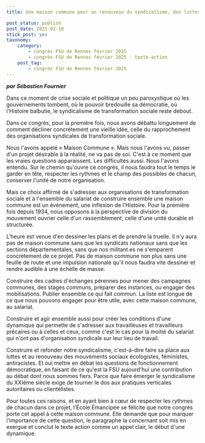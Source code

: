 ```yaml
---
title: Une maison commune pour un renouveau du syndicalisme, des luttes et de la transformation sociale

post_status: publish
post_date: 2025-02-10
stick_post: yes
taxonomy:
    category:
        - congrès FSU de Rennes février 2025
        - congrès FSU de Rennes février 2025 - texte-action
    post_tag:
        - congrès FSU de Rennes février 2025
---
```


***par Sébastien Fournier***

Dans ce moment de crise sociale et politique un peu paroxystique où les gouvernements tombent, où le pouvoir bredouille sa démocratie, où l'Histoire balbutie, le syndicalisme de transformation sociale reste debout.

Dans ce congrès, pour la première fois, nous avons débattu longuement de comment décliner concrètement une vieille idée, celle du rapprochement des organisations syndicales de transformation sociale.

Nous l'avons appelé « Maison Commune ». Mais nous l'avons vu, passer d'un projet désirable à la réalité, ne va pas de soi. C'est à ce moment que les vraies questions apparaissent. Les difficultés aussi. Nous l'avons entendu. Sur le chemin qu'ouvre ce congrès, il nous faudra tout le temps le garder en tête, respecter les rythmes et le champ des possibles de chacun, conserver l'unité de notre organisation.

Mais ce choix affirmé de s'adresser aux organisations de transformation sociale et à l'ensemble du salariat de construire ensemble une maison commune est un événement, une inflexion de l'Histoire. Pour la première fois depuis 1934, nous opposons à la perspective de division du mouvement ouvrier celle d'un rassemblement, celle d'une unité durable et structurée.

L'heure est venue d'en dessiner les plans et de prendre la truelle. Il n'y aura pas de maison commune sans que les syndicats nationaux sans que les sections départementales, sans que nos militant.es ne s'emparent concrètement de ce projet. Pas de maison commune non plus sans une feuille de route et une impulsion nationale qu'il nous faudra vite dessiner et rendre audible à une échelle de masse.

Construire des cadres d'échanges pérennes pour mener des campagnes communes, des stages communs, préparer des instances, ou engager des mobilisations. Publier ensemble ce qui fait commun. La liste est longue de ce que nous pouvons engager pour être utile, avec cette maison commune, au salariat.

Construire et agir ensemble aussi pour créer les conditions d'une dynamique qui permette de s'adresser aux travailleuses et travailleurs précaires ou à celles et ceux, comme c'est le cas pour la moitié du salariat qui n'ont pas d'organisation syndicale sur leur lieu de travail.

Construire et refonder notre syndicalisme, c'est-à-dire faire sa place aux luttes et au renouveau des mouvements sociaux écologistes, féministes, antiracistes. Et oui mettre en débat les questions de fonctionnement démocratique, en faisant de ce qu'est la FSU aujourd'hui une contribution au débat dont nous sommes fiers. Parce que faire émerger le syndicalisme du XXIème siècle exige de tourner le dos aux pratiques verticales autoritaires ou clientélistes.

Pour toutes ces raisons, et en ayant bien à cœur de respecter les rythmes de chacun dans ce projet, l'École Émancipée se félicite que notre congrès porte cet appel à cette maison commune. Elle demande que pour marquer l'importance de cette question, le paragraphe la concernant soit mis en exergue et conclut le texte action comme un appel clair, le début d'une dynamique.

